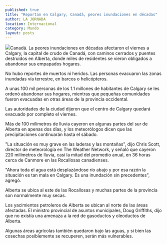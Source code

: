 ```yaml
---
published: true
title: "Reportan en Calgary, Canadá, peores inundaciones en décadas"
author: LA JORNADA
location: Internacional
category: Mundo
layout: posts
---
```


![](http://i.imgur.com/q0vF1nwm.jpg)Canadá. La peores inundaciones en décadas afectaron el viernes a Calgary, la capital de crudo de Canadá, con caminos cerrados y puentes destruidos en Alberta, donde miles de residentes se vieron obligados a abandonar sus empapados hogares.

No hubo reportes de muertos ni heridos. Las personas evacuaron las zonas inundadas vía terrestre, en barcos o helicópteros.

A unas 100 mil personas de los 1.1 millones de habitantes de Calgary se les ordenó abandonar sus hogares, mientras que pequeñas comunidades fueron evacuadas en otras áreas de la provincia occidental.

Las autoridades de la ciudad dijeron que el centro de Calgary quedará evacuado por completo el viernes.

Más de 100 milímetros de lluvia cayeron en algunas partes del sur de Alberta en apenas dos días, y los meteorólogos dicen que las precipitaciones continuarán hasta el sábado.

"La situación es muy grave en las laderas y las montañas", dijo Chris Scott, director de meteorología en The Weather Network, y señaló que cayeron 220 milímetros de lluvia, casi la mitad del promedio anual, en 36 horas cerca de Canmore en las Rocallosas canadienses.

"Ahora toda el agua está desplazándose río abajo y por esa razón la situación es tan mala en Calgary. Es una inundación sin precedentes", agregó.

Alberta se ubica al este de las Rocallosas y muchas partes de la provincia son normalmente muy secas.

Los yacimientos petroleros de Alberta se ubican al norte de las áreas afectadas. El ministro provincial de asuntos municipales, Doug Griffiths, dijo que no existía una amenaza a la red de gasoductos y oleoductos de Alberta.

Algunas áreas agrícolas también quedaron bajo las aguas, y si bien las cosechas posiblemente se recuperen, serán más vulnerables.
